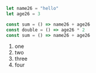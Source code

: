 ```ts
let name26 = "hello"
let age26 = 3

const sum = () => name26 + age26
const double = () => age26 * 2
const sum = () => name26 + age26
```

1. one
2. two
3. three
4. four
